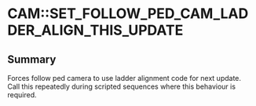 # CAM::SET_FOLLOW_PED_CAM_LADDER_ALIGN_THIS_UPDATE

## Summary
Forces follow ped camera to use ladder alignment code for next update.
Call this repeatedly during scripted sequences where this behaviour is required.